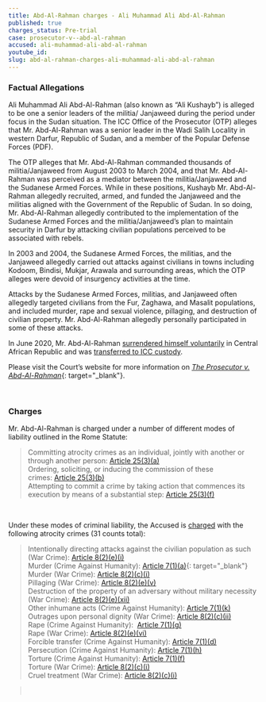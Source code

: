 ```yaml
---
title: Abd-Al-Rahman charges - Ali Muhammad Ali Abd-Al-Rahman
published: true
charges_status: Pre-trial
case: prosecutor-v--abd-al-rahman
accused: ali-muhammad-ali-abd-al-rahman
youtube_id:
slug: abd-al-rahman-charges-ali-muhammad-ali-abd-al-rahman
---
```


### Factual Allegations

Ali Muhammad Ali Abd-Al-Rahman (also known as “Ali Kushayb”) is alleged to be one a senior leaders of the militia/ Janjaweed during the period under focus in the Sudan situation. The ICC Office of the Prosecutor (OTP) alleges that Mr. Abd-Al-Rahman was a senior leader in the Wadi Salih Locality in western Darfur, Republic of Sudan, and a member of the Popular Defense Forces (PDF).

The OTP alleges that Mr. Abd-Al-Rahman commanded thousands of militia/Janjaweed from August 2003 to March 2004, and that Mr. Abd-Al-Rahman was perceived as a mediator between the militia/Janjaweed and the Sudanese Armed Forces. While in these positions, Kushayb Mr. Abd-Al-Rahman allegedly recruited, armed, and funded the Janjaweed and the militias aligned with the Government of the Republic of Sudan. In so doing, Mr. Abd-Al-Rahman allegedly contributed to the implementation of the Sudanese Armed Forces and the militia/Janjaweed’s plan to maintain security in Darfur by attacking civilian populations perceived to be associated with rebels.

In 2003 and 2004, the Sudanese Armed Forces, the militias, and the Janjaweed allegedly carried out attacks against civilians in towns including Kodoom, Bindisi, Mukjar, Arawala and surrounding areas, which the OTP alleges were devoid of insurgency activities at the time.

Attacks by the Sudanese Armed Forces, militias, and Janjaweed often allegedly targeted civilians from the Fur, Zaghawa, and Masalit populations, and included murder, rape and sexual violence, pillaging, and destruction of civilian property. Mr. Abd-Al-Rahman allegedly personally participated in some of these attacks.

In June 2020, Mr. Abd-Al-Rahman [surrendered himself voluntarily](https://news.un.org/en/story/2020/06/1065992) in Central African Republic and was [transferred to ICC custody](https://www.icc-cpi.int/Pages/item.aspx?name=PR1525).

Please visit the Court’s website for more information on&nbsp;[*The Prosecutor v. Abd-Al-Rahman*](https://www.icc-cpi.int/darfur/abd-al-rahman){: target="_blank"}.

&nbsp;

### Charges

Mr. Abd-Al-Rahman is charged under a number of different modes of liability outlined in the Rome Statute:

> Committing atrocity crimes as an individual, jointly with another or through another person:&nbsp;[Article 25(3)(a)](https://cilrap-lexsitus.org/clicc/25-3-a/25-3-a-co-perpetration)<br>Ordering, soliciting, or inducing the commission of these crimes:&nbsp;[Article 25(3)(b)](https://cilrap-lexsitus.org/clicc/25-3-b/25-3-b)<br>Attempting to commit a crime by taking action that commences its execution by means of a substantial step: [Article 25(3)(f)](https://cilrap-lexsitus.org/clicc/25-3-f/25-3-f)

&nbsp;

Under these modes of criminal liability, the Accused is [charged](https://www.icc-cpi.int/Pages/record.aspx?docNo=ICC-02/05-01/20-433-Corr) with the following atrocity crimes (31 counts total):

> Intentionally directing attacks against the civilian population as such (War Crime): [Article 8(2)(e)(i)](https://cilrap-lexsitus.org/clicc/8-2-e-i/8-2-e-i)<br>Murder (Crime Against Humanity): [Article 7(1)(a)](http://www.casematrixnetwork.org/cmn-knowledge-hub/klamberg-commentary/elements-of-crime/#c2286){: target="_blank"}<br>Murder (War Crime): [Article 8(2)(c)(i)](https://cilrap-lexsitus.org/clicc/8-2-c-i-5/8-2-c-i-5)<br>Pillaging (War Crime): [Article 8(2)(e)(v)](https://cilrap-lexsitus.org/clicc/8-2-e-v/8-2-e-v)<br>Destruction of the property of an adversary without military necessity (War Crime): [Article 8(2)(e)(xii)](https://cilrap-lexsitus.org/clicc/8-2-e-xii/8-2-e-xii)<br>Other inhumane acts (Crime Against Humanity): [Article 7(1)(k)](https://cilrap-lexsitus.org/clicc/7-1-k/7-1-k)<br>Outrages upon personal dignity (War Crime): [Article 8(2)(c)(ii)](https://cilrap-lexsitus.org/clicc/8-2-c-ii/8-2-c-ii)<br>Rape (Crime Against Humanity): &nbsp;[Article 7(1)(g)](https://cilrap-lexsitus.org/clicc/7-1-g-1/7-1-g-1)<br>Rape (War Crime): [Article 8(2)(e)(vi)](https://cilrap-lexsitus.org/clicc/8-2e-vi-1/8-2e-vi-1)<br>Forcible transfer (Crime Against Humanity): [Article 7(1)(d)](https://cilrap-lexsitus.org/clicc/7-1-d/7-1-d)<br>Persecution (Crime Against Humanity): [Article 7(1)(h)](https://cilrap-lexsitus.org/clicc/7-1-h/7-1-h)<br>Torture (Crime Against Humanity): [Article 7(1)(f)](https://cilrap-lexsitus.org/clicc/7-1-f/7-1-f)<br>Torture (War Crime): [Article 8(2)(c)(i)](https://cilrap-lexsitus.org/clicc/8-2-c-i-4/8-2-c-i-4)<br>Cruel treatment (War Crime): [Article 8(2)(c)(i)](https://cilrap-lexsitus.org/clicc/8-2-c-i-3/8-2-c-i-3)

> &nbsp;
